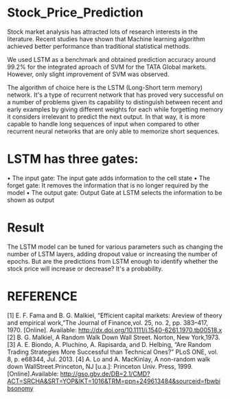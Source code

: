 # Stock_Price_Prediction

Stock market analysis has attracted lots of research interests in the literature. Recent studies have shown that Machine learning algorithm achieved better performance than traditional statistical methods.

We used LSTM as a benchmark and obtained prediction accuracy around 99.2% for the integrated aproach of SVM for the TATA Global markets. However, only slight improvement of SVM was observed.

The algorithm of choice here is the LSTM (Long-Short term memory) network. It's a type of recurrent network that has proved very successful on a number of problems given its capability to distinguish between recent and early examples by giving different weights for each while forgetting memory it considers irrelevant to predict the next output. In that way, it is more capable to handle long sequences of input when compared to other recurrent neural networks that are only able to memorize short sequences.

# LSTM has three gates:
• The input gate: The input gate adds information to the cell state
• The forget gate: It removes the information that is no longer required by the model
• The output gate: Output Gate at LSTM selects the information to be shown as output

# Result
The LSTM model can be tuned for various parameters such as changing the number of LSTM layers, adding dropout value or increasing the number of epochs. But are the predictions from LSTM enough to identify whether the stock price will increase or decrease? It's a probability.


# REFERENCE
[1] E. F. Fama and B. G. Malkiel, “Efficient capital markets: Areview of theory and empirical work,”The Journal of Finance,vol. 25, no. 2, pp. 383–417, 1970. [Online]. Available: http://dx.doi.org/10.1111/j.1540-6261.1970.tb00518.x
[2] B. G. Malkiel, A Random Walk Down Wall Street. Norton, New York,1973.
[3] A. E. Biondo, A. Pluchino, A. Rapisarda, and D. Helbing, “Are Random Trading Strategies More Successful than Technical Ones?” PLoS ONE, vol. 8, p. e68344, Jul. 2013.
[4] A. Lo and A. MacKinlay, A non-random walk down WallStreet.Princeton, NJ [u.a.]: Princeton Univ. Press, 1999. [Online].Available: http://gso.gbv.de/DB=2.1/CMD?ACT=SRCHA&SRT=YOP&IKT=1016&TRM=ppn+249613484&sourceid=fbwbibsonomy

